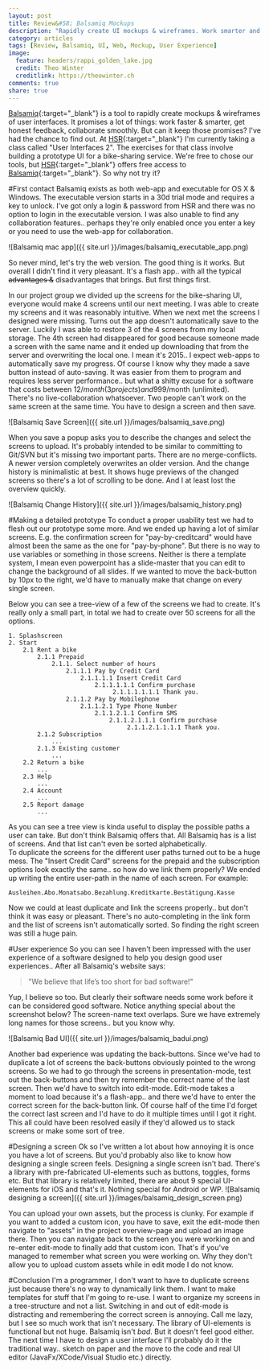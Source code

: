 ```yaml
---
layout: post
title: Review&#58; Balsamiq Mockups
description: "Rapidly create UI mockups & wireframes. Work smarter and collaborate smoothly. But can Balsamiq keep those promises? I've had the opportunity to use it for UI2 class at HSR and here's my opinion."
category: articles
tags: [Review, Balsamiq, UI, Web, Mockup, User Experience]
image:
  feature: headers/rappi_golden_lake.jpg
  credit: Theo Winter
  creditlink: https://theowinter.ch
comments: true
share: true
---
```


[Balsamiq](https://balsamiq.com/){:target="_blank"} is a tool to rapidly create mockups & wireframes of user interfaces.
It promises a lot of things: work faster & smarter, get honest feedback, collaborate smoothly. But can it keep those promises?
I've had the chance to find out. At [HSR](http://www.hsr.ch/){:target="_blank"} I'm currently taking a class called 
"User Interfaces 2". The exercises for that class involve building a prototype UI for a bike-sharing service. We're free 
to chose our tools, but [HSR](http://www.hsr.ch/){:target="_blank"} offers free access to 
[Balsamiq](https://balsamiq.com/){:target="_blank"}. So why not try it?  


#First contact
Balsamiq exists as both web-app and executable for OS X & Windows. The executable version starts in a 30d trial mode 
and requires a key to unlock. I've got only a login & password from HSR and there was no option to login in the 
executable version. I was also unable to find any collaboration features.. perhaps they're only enabled once 
you enter a key or you need to use the web-app for collaboration.  

![Balsamiq mac app]({{ site.url }}/images/balsamiq_executable_app.png)

So never mind, let's try the web version. The good thing is it works. But overall I didn't find it very pleasant. 
It's a flash app.. with all the typical <s>advantages &</s> disadvantages that brings. But first things first.   

In our project group we divided up the screens for the bike-sharing UI, everyone would make 4 screens until our 
next meeting. I was able to create my screens and it was reasonably intuitive. When we next met the screens I designed
were missing. Turns out the app doesn't automatically save to the server. Luckily I was able to restore 3 of the 4 screens 
from my local storage. The 4th screen had disappeared for good because someone made a screen with the same name 
and it ended up downloading that from the server and overwriting the local one. I mean it's 2015.. I expect web-apps
to automatically save my progress. 
Of course I know why they made a save button instead of auto-saving. It was easier from them to program and requires less 
server performance.. but what a shitty excuse for a software that costs between 12$/month (3projects) and 999$/month (unlimited).  
There's no live-collaboration whatsoever. Two people can't work on the same screen at the same time. You have to design
a screen and then save.

![Balsamiq Save Screen]({{ site.url }}/images/balsamiq_save.png)

When you save a popup asks you to describe the changes and select the screens to upload. It's 
probably intended to be similar to committing to Git/SVN but it's missing two important parts. There are no merge-conflicts. 
A newer version completely overwrites an older version. And the change history is minimalistic at best. It shows
huge previews of the changed screens so there's a lot of scrolling to be done. And I at least lost the overview quickly.

![Balsamiq Change History]({{ site.url }}/images/balsamiq_history.png)

#Making a detailed prototype
To conduct a proper usability test we had to flesh out our prototype some more. And we ended up having a lot of similar screens.
E.g. the confirmation screen for "pay-by-creditcard" would have almost been the same as the one for "pay-by-phone". 
But there is no way to use variables or something in those screens. Neither is there a template system, I mean 
even powerpoint has a slide-master that you can edit to change the background of all slides. If we wanted to move the 
back-button by 10px to the right, we'd have to manually make that change on every single screen.  

Below you can see a tree-view of a few of the screens we had to create. It's really only a small part, in total we had to create over 
50 screens for all the options.

    1. Splashscreen
    2. Start
        2.1 Rent a bike
            2.1.1 Prepaid
                2.1.1. Select number of hours
                    2.1.1.1 Pay by Credit Card
                        2.1.1.1.1 Insert Credit Card
                            2.1.1.1.1.1 Confirm purchase
                                 2.1.1.1.1.1.1 Thank you.
                    2.1.1.2 Pay by Mobilephone
                        2.1.1.2.1 Type Phone Number
                            2.1.1.2.1.1 Confirm SMS
                                2.1.1.2.1.1.1 Confirm purchase
                                     2.1.1.2.1.1.1.1 Thank you.
            2.1.2 Subscription
                ...
            2.1.3 Existing customer
                ...
        2.2 Return a bike
            ...
        2.3 Help
            ...
        2.4 Account
            ...
        2.5 Report damage
            ...
        
As you can see a tree view is kinda useful to display the possible paths a user can take. But don't think Balsamiq 
offers that. All Balsamiq has is a list of screens. And that list can't even be sorted alphabetically.   
To duplicate the screens for the different user paths turned out to be a huge mess. The "Insert Credit Card" screens 
for the prepaid and the subscription options look exactly the same.. so how do we link them properly?
We ended up writing the entire user-path in the name of each screen. For example:

    Ausleihen.Abo.Monatsabo.Bezahlung.Kreditkarte.Bestätigung.Kasse
    
Now we could at least duplicate and link the screens properly.. but don't think it was easy or pleasant. There's no
auto-completing in the link form and the list of screens isn't automatically sorted. So finding the right screen was 
still a huge pain.

#User experience
So you can see I haven't been impressed with the user experience of a software designed to help you design good user
experiences.. After all Balsamiq's website says:

 > "We believe that life’s too short for bad software!"
 
Yup, I believe so too. But clearly their software needs some work before it can be considered good software. Notice 
anything special about the screenshot below? The screen-name text overlaps. Sure we have extremely long names for those 
screens.. but you know why.

![Balsamiq Bad UI]({{ site.url }}/images/balsamiq_badui.png)

Another bad experience was updating the back-buttons. Since we've had to duplicate a lot of screens the back-buttons obviously 
pointed to the wrong screens. So we had to go through the screens in presentation-mode, test out the back-buttons and then try 
remember the correct name of the last screen. Then we'd have to switch into edit-mode. Edit-mode takes a moment to load because it's 
a flash-app.. and there we'd have to enter the correct screen for the back-button link. Of course half of the time I'd forget the 
correct last screen and I'd have to do it multiple times until I got it right.
This all could have been resolved easily if they'd allowed us to stack screens or make some sort of tree.

#Designing a screen
Ok so I've written a lot about how annoying it is once you have a lot of screens. But you'd probably also like to know 
how designing a single screen feels.
Designing a single screen isn't bad. There's a library with pre-fabricated UI-elements such as buttons, toggles, forms etc. 
But that library is relatively limited, there are about 9 special UI-elements for iOS and that's it. Nothing special
for Android or WP. 
![Balsamiq designing a screen]({{ site.url }}/images/balsamiq_design_screen.png)

You can upload your own assets, but the process is clunky. For example if you want to added a custom icon, you have to save, exit the edit-mode 
then navigate to "assets" in the project overview-page and upload an image there. Then you can navigate back to the screen you were working on and re-enter edit-mode to finally 
add that custom icon. That's if you've managed to remember what screen you were working on. Why they don't allow you to upload custom assets while in edit mode 
I do not know.

#Conclusion
I'm a programmer, I don't want to have to duplicate screens just because there's no way to dynamically link them. I want to make templates 
for stuff that I'm going to re-use. I want to organize my screens in a tree-structure and not a list.
Switching in and out of edit-mode is distracting and remembering the correct screen is annoying. Call me lazy, but I see so much work that isn't necessary.
The library of UI-elements is functional but not huge. Balsamiq isn't _bad_. But it doesn't feel good either.  
The next time I have to design a user interface I'll probably do it the traditional way.. sketch on paper and the move to 
the code and real UI editor (JavaFx/XCode/Visual Studio etc.) directly.
